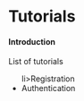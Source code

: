 <h1 class="doc-title">Tutorials</h1>

<h4><a id="#introduction">Introduction</a></h4>

List of tutorials

<ul class="unstyled-list">
  li><a id="tutorial_registration" data-target-menu-item="tutorials/registration">Registration</a></li>
  <li><a id="tutorial_authentication" data-target-menu-item="tutorials/authentication">Authentication</a></li>
</ul>

